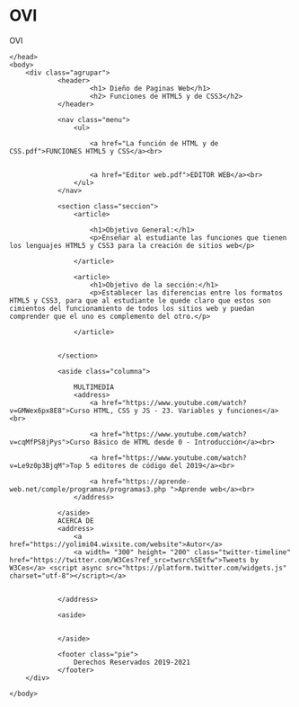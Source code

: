 # OVI
OVI
<html lang="es">
    <head>
            <meta charset="utf=8" />
            <title>OVI</title>
            <meta name="Autor" content="Yoly Mosquera, Jerlen Rodriguez" />
            <link rel="stylesheet" href="Estilos.css"
        
    </head>
    <body>
        <div class="agrupar">
                <header>
                        <h1> Dieño de Paginas Web</h1>
                        <h2> Funciones de HTML5 y de CSS3</h2>
                </header>
        
                <nav class="menu">
                    <ul>

                        <a href="La función de HTML y de CSS.pdf">FUNCIONES HTML5 y CSS</a><br>
                        

                        <a href="Editor web.pdf">EDITOR WEB</a><br>
                    </ul>
                </nav>
        
                <section class="seccion">
                    <article>
                        
                        <h1>Objetivo General:</h1>
                        <p>Enseñar al estudiante las funciones que tienen los lenguajes HTML5 y CSS3 para la creación de sitios web</p>
        
                    </article>
                        
                    <article>
                        <h1>Objetivo de la sección:</h1>
                        <p>Establecer las diferencias entre los formatos HTML5 y CSS3, para que al estudiante le quede claro que estos son cimientos del funcionamiento de todos los sitios web y puedan comprender que el uno es complemento del otro.</p>
            
                    </article>
        
        
                </section>
        
                <aside class="columna">
                    
                    MULTIMEDIA
                    <address>
                        <a href="https://www.youtube.com/watch?v=GMWex6px8E8">Curso HTML, CSS y JS - 23. Variables y funciones</a><br>

                        <a href="https://www.youtube.com/watch?v=cqMfPS8jPys">Curso Básico de HTML desde 0 - Introducción</a><br>

                        <a href="https://www.youtube.com/watch?v=Le9z0p3BjqM">Top 5 editores de código del 2019</a><br>

                        <a href="https://aprende-web.net/comple/programas/programas3.php ">Aprende web</a><br>
                    </address>
                    
                </aside>
                ACERCA DE
                <address>
                    <a href="https://yolimi04.wixsite.com/website">Autor</a>
                    <a width= "300" height= "200" class="twitter-timeline" href="https://twitter.com/W3Ces?ref_src=twsrc%5Etfw">Tweets by W3Ces</a> <script async src="https://platform.twitter.com/widgets.js" charset="utf-8"></script></a>

                    
                </address>

                <aside>


                </aside>
        
                <footer class="pie">
                    Derechos Reservados 2019-2021
                </footer>
        </div>
            
    </body>
 
</html>



